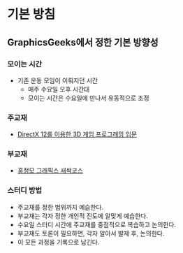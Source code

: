 # 기본 방침

## GraphicsGeeks에서 정한 기본 방향성

### 모이는 시간
- 기존 운동 모임이 이뤄지던 시간
    - 매주 수요일 오후 시간대
    - 모이는 시간은 수요일에 만나서 유동적으로 조정

### 주교재
- [DirectX 12를 이용한 3D 게임 프로그래밍 입문](https://product.kyobobook.co.kr/detail/S000001057900)

### 부교재
- [홍정모 그래픽스 새싹코스](https://honglab.co.kr/courses/graphicspt1)

### 스터디 방법
- 주교재를 정한 범위까지 예습한다.
- 부교재는 각자 정한 개인적 진도에 알맞게 예습한다.
- 수요일 스터디 시간에 주교재를 중점적으로 복습하고 논의한다.
- 부교재도 토론이 필요하면, 각자 알아서 발제 후, 논의한다.
- 이 모든 과정을 기록으로 남긴다.